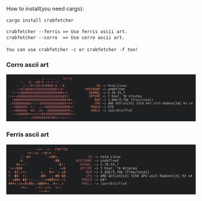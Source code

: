 How to install(you need cargo):
```
cargo install crabfetcher
```

```
crabfetcher --ferris => Use ferris ascii art.
crabfetcher --corro  => Use corro ascii art.

You can use crabfetcher -c or crabfetcher -f too!
```

<h3>Corro ascii art</h3>
<img
    src="./corro.png">


<h3>Ferris ascii art</h3>
<img
    src="./ferris.png">

